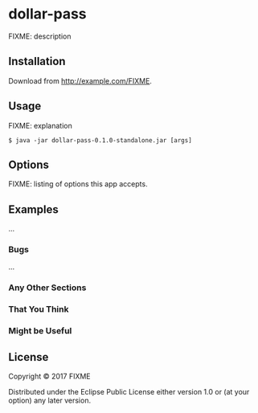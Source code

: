 # dollar-pass

FIXME: description

## Installation

Download from http://example.com/FIXME.

## Usage

FIXME: explanation

    $ java -jar dollar-pass-0.1.0-standalone.jar [args]

## Options

FIXME: listing of options this app accepts.

## Examples

...

### Bugs

...

### Any Other Sections
### That You Think
### Might be Useful

## License

Copyright © 2017 FIXME

Distributed under the Eclipse Public License either version 1.0 or (at
your option) any later version.
